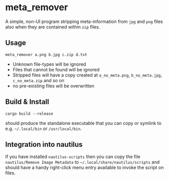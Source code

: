 # meta_remover

A simple, non-UI program stripping meta-information from `jpg` and `png` files
also when they are contained within `zip` files.

## Usage

```
meta_remover a.png b.jpg c.zip d.txt
```

 * Unknown file-types will be ignored
 * Files that cannot be found will be ignored
 * Stripped files will have a copy created at `a_no_meta.png`, `b_no_meta.jpg`, `c_no_meta.zip` and so on
 * no pre-existing files will be overwritten

## Build & Install

```
cargo build --release
```

should produce the standalone executable that you can copy or symlink to e.g. `~/.local/bin`
or `/usr/local/bin`.

## Integration into nautilus

If you have installed `nautilus-scripts` then you can copy the file `nautilus/Remove Image Metadata`
to `~/.local/share/nautilus/scripts` and should have a handy right-click menu entry available to
invoke the script on files.